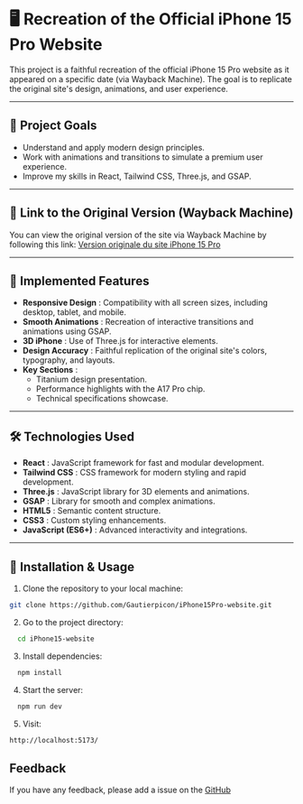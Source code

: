 # 🖥️ Recreation of the Official iPhone 15 Pro Website

This project is a faithful recreation of the official iPhone 15 Pro website as it appeared on a specific date (via Wayback Machine). The goal is to replicate the original site's design, animations, and user experience.

---

## 🎯 Project Goals

- Understand and apply modern design principles.
- Work with animations and transitions to simulate a premium user experience.
- Improve my skills in React, Tailwind CSS, Three.js, and GSAP.

---

## 🔗 Link to the Original Version (Wayback Machine)

You can view the original version of the site via Wayback Machine by following this link:
[Version originale du site iPhone 15 Pro](https://web.archive.org/web/20231203182107/https://www.apple.com/iphone-15-pro/)

---

## 🚀 Implemented Features

- **Responsive Design** : Compatibility with all screen sizes, including desktop, tablet, and mobile.
- **Smooth Animations** : Recreation of interactive transitions and animations using GSAP.
- **3D iPhone** : Use of Three.js for interactive elements.
- **Design Accuracy** : Faithful replication of the original site's colors, typography, and layouts.
- **Key Sections** :
  - Titanium design presentation.
  - Performance highlights with the A17 Pro chip.
  - Technical specifications showcase.

---

## 🛠️ Technologies Used

- **React** : JavaScript framework for fast and modular development.
- **Tailwind CSS** : CSS framework for modern styling and rapid development.
- **Three.js** : JavaScript library for 3D elements and animations.
- **GSAP** : Library for smooth and complex animations.
- **HTML5** : Semantic content structure.
- **CSS3** : Custom styling enhancements.
- **JavaScript (ES6+)** : Advanced interactivity and integrations.

---

## 🧪 Installation & Usage

1. Clone the repository to your local machine:

  ```bash
  git clone https://github.com/Gautierpicon/iPhone15Pro-website.git
  ```

2. Go to the project directory:

```bash
  cd iPhone15-website
```

3. Install dependencies:

```bash
  npm install
```

4. Start the server:

```bash
  npm run dev
```
5. Visit:

```bash
http://localhost:5173/
```

## Feedback


If you have any feedback, please add a issue on the [GitHub](https://github.com/Gautierpicon/iPhone15Pro-website/issues)